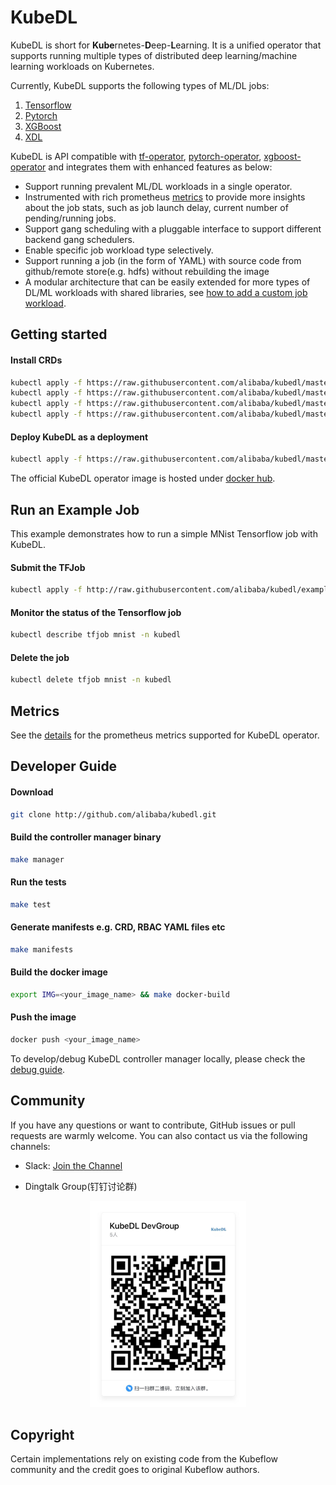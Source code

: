 # KubeDL

KubeDL is short for **Kube**rnetes-**D**eep-**L**earning. It is a unified operator that supports running
multiple types of distributed deep learning/machine learning workloads on Kubernetes.

Currently, KubeDL supports the following types of ML/DL jobs:

1. [Tensorflow](https://github.com/tensorflow/tensorflow)
2. [Pytorch](https://github.com/pytorch/pytorch)
3. [XGBoost](https://github.com/dmlc/xgboost)
4. [XDL](https://github.com/alibaba/x-deeplearning/tree/master/xdl/xdl)

KubeDL is API compatible with [tf-operator](https://github.com/kubeflow/tf-operator), [pytorch-operator](https://github.com/kubeflow/pytorch-operator),
[xgboost-operator](https://github.com/kubeflow/xgboost-operator) and integrates them with enhanced features as below:

- Support running prevalent ML/DL workloads in a single operator.
- Instrumented with rich prometheus [metrics](./docs/metrics.md) to provide more insights about the job stats, such as job launch delay, current number of pending/running jobs.
- Support gang scheduling with a pluggable interface to support different backend gang schedulers.
- Enable specific job workload type selectively.
- Support running a job (in the form of YAML) with source code from github/remote store(e.g. hdfs) without rebuilding the image
- A modular architecture that can be easily extended for more types of DL/ML workloads with shared libraries, see [how to add a custom job workload](https://github.com/alibaba/kubedl/blob/master/docs/how-to-add-a-custom-workload.md).

## Getting started

#### Install CRDs

```bash
kubectl apply -f https://raw.githubusercontent.com/alibaba/kubedl/master/config/crd/bases/kubeflow.org_pytorchjobs.yaml
kubectl apply -f https://raw.githubusercontent.com/alibaba/kubedl/master/config/crd/bases/kubeflow.org_tfjobs.yaml
kubectl apply -f https://raw.githubusercontent.com/alibaba/kubedl/master/config/crd/bases/xdl.alibaba.com_xdljobs.yaml
kubectl apply -f https://raw.githubusercontent.com/alibaba/kubedl/master/config/crd/bases/xgboostjob.kubeflow.org_xgboostjobs.yaml
```

#### Deploy KubeDL as a deployment

```bash
kubectl apply -f https://raw.githubusercontent.com/alibaba/kubedl/master/config/manager/all_in_one.yaml
```

The official KubeDL operator image is hosted under [docker hub](https://hub.docker.com/r/kubedl/kubedl).

## Run an Example Job 

This example demonstrates how to run a simple MNist Tensorflow job with KubeDL.

#### Submit the TFJob

```bash
kubectl apply -f http://raw.githubusercontent.com/alibaba/kubedl/example/tf/tf_job_mnist.yaml
```

#### Monitor the status of the Tensorflow job

```bash
kubectl describe tfjob mnist -n kubedl
```

#### Delete the job

```bash
kubectl delete tfjob mnist -n kubedl
```

## Metrics
See the [details](docs/metrics.md) for the prometheus metrics supported for KubeDL operator.

## Developer Guide

#### Download 

```bash
git clone http://github.com/alibaba/kubedl.git
```

#### Build the controller manager binary

```bash
make manager
```
#### Run the tests

```bash
make test
```
#### Generate manifests e.g. CRD, RBAC YAML files etc

```bash
make manifests
```
#### Build the docker image

```bash
export IMG=<your_image_name> && make docker-build
```

#### Push the image

```bash
docker push <your_image_name>
```

To develop/debug KubeDL controller manager locally, please check the [debug guide](https://github.com/alibaba/kubedl/blob/master/docs/debug_guide.md).

## Community

If you have any questions or want to contribute, GitHub issues or pull requests are warmly welcome.
You can also contact us via the following channels:

- Slack: [Join the Channel](https://join.slack.com/t/kubedl/shared_invite/enQtOTAwNjI5NjUyNjMxLWU3N2UxMzdjZWQ0YTc3MzE1NWUxZWU1MmVkMmZhNWIxOTUyZDc1OWVhMTA4NmRkYmVjMzkxNTllNGY4NGYwZTc)

- Dingtalk Group(钉钉讨论群)

<div align="center">
  <img src="docs/img/kubedl.JPG" width="250" title="dingtalk">
</div>

## Copyright

Certain implementations rely on existing code from the Kubeflow community and the credit goes to original Kubeflow authors.
